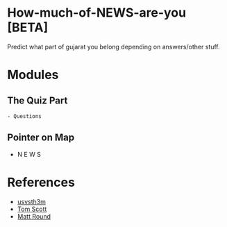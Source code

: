 # How-much-of-NEWS-are-you [BETA]
Predict what part of gujarat you belong depending on answers/other stuff.

# Modules
 ## The Quiz Part
    - Questions
 ## Pointer on Map
   - N E W S

# References
 - [usvsth3m](https://usvsth3m.tumblr.com/about)
 - [Tom Scott](https://www.tomscott.com/usvsth3m/north-o-meter/)
 - [Matt Round](https://mattround.com/usvsth3m/)

 

